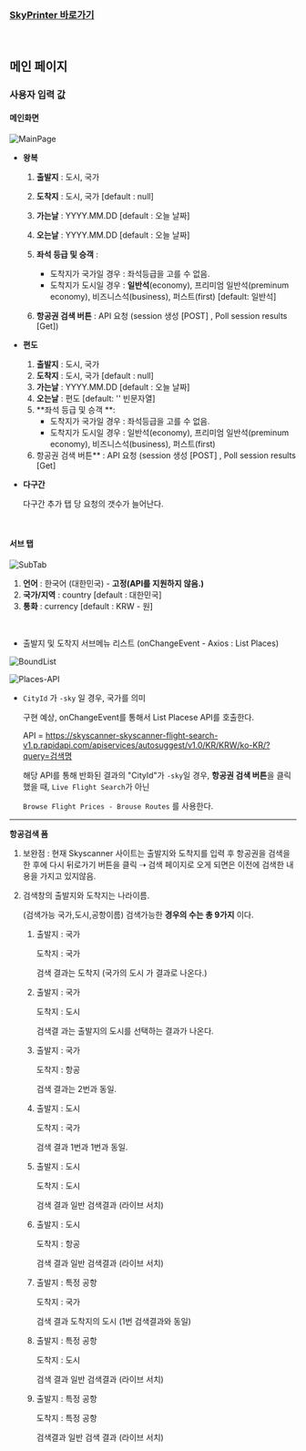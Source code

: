 <br/>

### [SkyPrinter 바로가기](https://github.com/HYEOK999/skyprinter)

<br/>

## 메인 페이지

### 사용자 입력 값 

#### 메인화면

![MainPage](https://user-images.githubusercontent.com/31315644/73818427-b3c6c600-4830-11ea-96dd-51b8e8709034.jpeg)

- **왕복**

  1. **출발지** : 도시, 국가 
  2. **도착지** : 도시, 국가 [default : null]
  3. **가는날** : YYYY.MM.DD [default : 오늘 날짜]
  4. **오는날** : YYYY.MM.DD [default : 오늘 날짜]
  5. **좌석 등급 및 승객** :
     - 도착지가 국가일 경우 :  좌석등급을 고를 수 없음. 
     - 도착지가 도시일 경우 : **일반석**(economy), 프리미엄 일반석(preminum economy), 비즈니스석(business), 퍼스트(first) [default: 일반석]

  6. **항공권 검색 버튼** : API 요청 (session 생성 [POST] , Poll session results [Get])

- **편도**

  1. **출발지** : 도시, 국가 
  2. **도착지** : 도시, 국가 [default : null]
  3. **가는날** : YYYY.MM.DD [default : 오늘 날짜]
  4. **오는날** : 편도 [default: '' 빈문자열]  
  5. **좌석 등급 및 승객 **:
     - 도착지가 국가일 경우 :  좌석등급을 고를 수 없음. 
     - 도착지가 도시일 경우 : 일반석(economy), 프리미엄 일반석(preminum economy), 비즈니스석(business), 퍼스트(first)
  6. 항공권 검색 버튼** : API 요청 (session 생성 [POST] , Poll session results [Get]

- **다구간**

  다구간 추가 탭 당 요청의 갯수가 늘어난다.

<br/>

#### 서브 탭

![SubTab](https://user-images.githubusercontent.com/31315644/73818433-b6292000-4830-11ea-9f3d-2913b5ab5d6d.jpeg)

1. **언어** : 한국어 (대한민국) - **고정(API를 지원하지 않음.)** 
2. **국가/지역** : country [default : 대한민국]
3. **통화** : currency [default : KRW - 원]

<br/>

- 출발지 및 도착지 서브메뉴 리스트 (onChangeEvent - Axios : List Places)

![BoundList](https://user-images.githubusercontent.com/31315644/73818421-af9aa880-4830-11ea-8ac9-f6d7bc7f13c6.jpeg)

![Places-API](https://user-images.githubusercontent.com/31315644/73818432-b5908980-4830-11ea-9b43-62084066f80a.jpeg)

- `CityId` 가  `-sky` 일 경우, 국가를 의미

  구현 예상, onChangeEvent를 통해서 List Placese API를 호출한다.

  API =  https://skyscanner-skyscanner-flight-search-v1.p.rapidapi.com/apiservices/autosuggest/v1.0/KR/KRW/ko-KR/?query=검색명

  해당 API를 통해 반화된 결과의 "CityId"가 `-sky`일 경우, **항공권 검색 버튼**을 클릭 했을 때, `Live Flight Search`가 아닌 

  `Browse Flight Prices - Brouse Routes` 를 사용한다.

-------------

**항공검색 폼**

1. 보완점 : 현재 Skyscanner 사이트는 출발지와 도착지를 입력 후 항공권을 검색을 한 후에  다시 뒤로가기 버튼을 클릭 ⇢ 검색 페이지로 오게 되면은 이전에 검색한 내용을 가지고 있지않음.

2. 검색창의 출발지와 도착지는 나라이름.

   (검색가능 국가,도시,공항이름) 검색가능한 **경우의 수는 총 9가지** 이다.

   1. 출발지 : 국가 

      도착지 : 국가  

      검색 결과는 도착지 (국가의 도시 가 결과로 나온다.)

   2. 출발지 : 국가 

      도착지 : 도시 

      검색결 과는 출발지의 도시를 선택하는 결과가 나온다.

   3. 출발지 : 국가 

      도착지 : 항공 

      검색 결과는 2번과 동일.

   4. 출발지 : 도시 

      도착지 : 국가

      검색 결과 1번과 1번과 동일.

   5. 출발지 : 도시 

      도착지 : 도시 

      검색 결과 일반 검색결과 (라이브 서치)

   6. 출발지 : 도시 

      도착지 : 항공 

      검색 결과 일반 검색결과 (라이브 서치)

   7. 출발지 : 특정 공항 

      도착지 : 국가 

      검색 결과 도착지의 도시 (1번 검색결과와 동일)

   8. 출발지 : 특정 공항 

      도착지 : 도시 

      검색 결과 일반 검색결과 (라이브 서치)

   9. 출발지 : 특정 공항 

      도착지 : 특정 공항

      검색결과 일반 검색 결과 (라이브 서치)